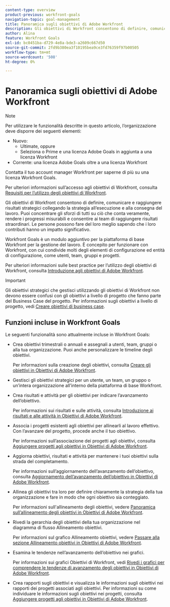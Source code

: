 ```yaml
---
content-type: overview
product-previous: workfront-goals
navigation-topic: goal-management
title: Panoramica sugli obiettivi di Adobe Workfront
description: Gli obiettivi di Workfront consentono di definire, comunicare e raggiungere risultati strategici collegando la strategia all’esecuzione e alla consegna del lavoro.
author: Alina
feature: Workfront Goals
exl-id: bc0451ba-d729-4e8a-bde3-a2609c667d50
source-git-commit: 2fd9b380ea3f10195bea9ce3fd76359f97b00505
workflow-type: tm+mt
source-wordcount: '508'
ht-degree: 0%

---
```


# Panoramica sugli obiettivi di Adobe Workfront

<!-- Audited: 1/2024 -->

<!--drafted for P&P new model: the note at the top will need to be replaced with this:

Your organization must have the following to use the functionality described in this article:

* For the legacy plan and license structure: 

  * A Pro or higher [Adobe Workfront plan](https://www.workfront.com/plans). 
  * An Adobe Workfront Goals license in addition to a Workfront license.

* For the current plan and license structure:

  * An Ultimate plan 
    
    Or
    
    An additional license for Adobe Workfront Goals for the Prime or Select Adobe Workfront plans. <is there a link we can add here for the plans and what they contain?!>

Contact your Workfront account manager to learn about a Workfront Goals license.

For additional information about access to Workfront Goals, see [Requirements to use Workfront Goals](../workfront-goals/goal-management/access-needed-for-wf-goals.md).
-->

>[!NOTE]
>
>Per utilizzare le funzionalità descritte in questo articolo, l’organizzazione deve disporre dei seguenti elementi:
>
>* Nuovo:
>   * Ultimate, oppure
>   * Seleziona o Prime e una licenza Adobe Goals in aggiunta a una licenza Workfront
>* Corrente: una licenza Adobe Goals oltre a una licenza Workfront
>
>Contatta il tuo account manager Workfront per saperne di più su una licenza Workfront Goals.
>
>Per ulteriori informazioni sull’accesso agli obiettivi di Workfront, consulta [Requisiti per l’utilizzo degli obiettivi di Workfront](../../workfront-goals/goal-management/access-needed-for-wf-goals.md).


Gli obiettivi di Workfront consentono di definire, comunicare e raggiungere risultati strategici collegando la strategia all’esecuzione e alla consegna del lavoro. Puoi concentrare gli sforzi di tutti su ciò che conta veramente, rendere i progressi misurabili e consentire ai team di raggiungere risultati straordinari. Le persone possono fare del loro meglio sapendo che i loro contributi hanno un impatto significativo.

Workfront Goals è un modulo aggiuntivo per la piattaforma di base Workfront per la gestione del lavoro. È concepito per funzionare con Workfront, con cui condivide molti degli elementi di configurazione ed entità di configurazione, come utenti, team, gruppi e progetti.

Per ulteriori informazioni sulle best practice per l’utilizzo degli obiettivi di Workfront, consulta [Introduzione agli obiettivi di Adobe Workfront](../../workfront-goals/goal-management/getting-started-with-wf-goals.md).

>[!IMPORTANT]
>
>Gli obiettivi strategici che gestisci utilizzando gli obiettivi di Workfront non devono essere confusi con gli obiettivi a livello di progetto che fanno parte del Business Case del progetto. Per informazioni sugli obiettivi a livello di progetto, vedi [Creare obiettivi di business case](../../manage-work/projects/define-a-business-case/create-business-case-goals.md).

## Funzioni incluse in Workfront Goals

Le seguenti funzionalità sono attualmente incluse in Workfront Goals:

* Crea obiettivi trimestrali o annuali e assegnali a utenti, team, gruppi o alla tua organizzazione. Puoi anche personalizzare le timeline degli obiettivi.

  Per informazioni sulla creazione degli obiettivi, consulta [Creare gli obiettivi in Obiettivi di Adobe Workfront](../../workfront-goals/goal-management/create-goals.md).

* Gestisci gli obiettivi strategici per un utente, un team, un gruppo o un’intera organizzazione all’interno della piattaforma di base Workfront.
* Crea risultati e attività per gli obiettivi per indicare l’avanzamento dell’obiettivo.

  Per informazioni sui risultati e sulle attività, consulta [Introduzione ai risultati e alle attività in Obiettivi di Adobe Workfront](../../workfront-goals/results-and-activities/get-started-with-results-and-activities.md).

* Associa i progetti esistenti agli obiettivi per allinearli al lavoro effettivo. Con l’avanzare del progetto, procede anche il tuo obiettivo.

  Per informazioni sull’associazione dei progetti agli obiettivi, consulta [Aggiungere progetti agli obiettivi in Obiettivi di Adobe Workfront](../../workfront-goals/results-and-activities/connect-projects-to-goals-overview.md).

* Aggiorna obiettivi, risultati e attività per mantenere i tuoi obiettivi sulla strada del completamento.

  Per informazioni sull’aggiornamento dell’avanzamento dell’obiettivo, consulta [Aggiornamento dell’avanzamento dell’obiettivo in Obiettivi di Adobe Workfront](../../workfront-goals/goal-review-and-workfront-goals-sections/check-in-goals.md).

* Allinea gli obiettivi tra loro per definire chiaramente la strategia della tua organizzazione e fare in modo che ogni obiettivo sia conteggiato.

  Per informazioni sull&#39;allineamento degli obiettivi, vedere [Panoramica sull’allineamento degli obiettivi in Obiettivi di Adobe Workfront](../../workfront-goals/goal-alignment/goal-alignment-overview.md).

* Rivedi la gerarchia degli obiettivi della tua organizzazione nel diagramma di flusso Allineamento obiettivi.

  Per informazioni sul grafico Allineamento obiettivi, vedere [Passare alla sezione Allineamento obiettivi in Obiettivi di Adobe Workfront](../../workfront-goals/goal-alignment/navigate-goal-alignment-chart.md).

* Esamina le tendenze nell’avanzamento dell’obiettivo nei grafici.

  Per informazioni sui grafici Obiettivi di Workfront, vedi [Rivedi i grafici per comprendere le tendenze di avanzamento degli obiettivi in Obiettivi di Adobe Workfront](../../workfront-goals/goal-review-and-workfront-goals-sections/review-goal-graphs.md).

* Crea rapporti sugli obiettivi e visualizza le informazioni sugli obiettivi nei rapporti dei progetti associati agli obiettivi. Per informazioni su come individuare le informazioni sugli obiettivi nei progetti, consulta [Aggiungere progetti agli obiettivi in Obiettivi di Adobe Workfront](../../workfront-goals/results-and-activities/connect-projects-to-goals-overview.md).



